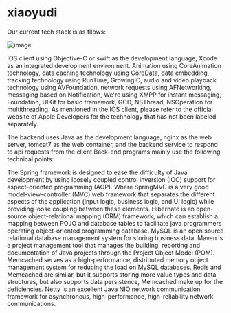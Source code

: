 # xiaoyudi
Our current tech stack is as fllows:

![image](https://github.com/xiaoyudi-China/xiaoyudi_iOS/blob/master/tech_stack.png)

IOS client using Objective-C or swift as the development language, Xcode as an integrated development environment. Animation using CoreAnimation technology, data caching technology using CoreData, data embedding, tracking technology using RunTime, GrowingIO, audio and video playback technology using AVFoundation, network requests using AFNetworking, messaging based on Notification, We're using XMPP for instant messaging, Foundation, UIKit for basic framework, GCD, NSThread, NSOperation for multithreading. As mentioned in the IOS client, please refer to the official website of Apple Developers for the technology that has not been labeled separately.

The backend uses Java as the development language, nginx as the web server, tomcat7 as the web container, and the backend service to respond to api requests from the client.Back-end programs mainly use the following technical points:

The Spring framework is designed to ease the difficulty of Java development by using loosely coupled control inversion (IOC) support for aspect-oriented programming (AOP). Where SpringMVC is a very good model-view-controller (MVC) web framework that separates the different aspects of the application (input logic, business logic, and UI logic) while providing loose coupling between these elements. 
Hibernate is an open-source object-relational mapping (ORM) framework, which can establish a mapping between POJO and database tables to facilitate java programmers operating object-oriented programming database. 
MySQL is an open source relational database management system for storing business data. 
Maven is a project management tool that manages the building, reporting and documentation of Java projects through the Project Object Model (POM). 
Memcached serves as a high-performance, distributed memory object management system for reducing the load on MySQL databases. 
Redis and Memcached are similar, but it supports storing more value types and data structures, but also supports data persistence, Memcached make up for the deficiencies.
Netty is an excellent Java NIO network communication framework for asynchronous, high-performance, high-reliability network communications.
